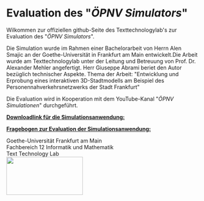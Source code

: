 # Evaluation des "*ÖPNV Simulators*"

Wilkommen zur offiziellen github-Seite des Texttechnologylab's zur Evaluation des "*ÖPNV Simulators*".

Die Simulation wurde im Rahmen einer Bachelorarbeit von Herrn Alen Smajic an der Goethe-Universität in Frankfurt am Main entwickelt.Die Arbeit wurde am Texttechnologylab unter der Leitung und Betreuung von Prof. Dr. Alexander Mehler angefertigt. Herr Giuseppe Abrami beriet den Autor bezüglich technischer Aspekte.
Thema der Arbeit: "Entwicklung und Erprobung eines interaktiven 3D-Stadtmodells am Beispiel des Personennahverkehrsnetzwerks der Stadt Frankfurt"

Die Evaluation wird in Kooperation mit dem YouTube-Kanal "*ÖPNV Simulationen*" durchgeführt.

[**Downloadlink für die Simulationsanwendung:**](http://www.texttechnologylab.org/files/PublicTransportSimulator.zip)

[**Fragebogen zur Evaluation der Simulationsanwendung:**](https://alensm.typeform.com/to/eBaLzt)

Goethe-Universität Frankfurt am Main  
Fachbereich 12 Informatik und Mathematik  
Text Technology Lab  
<img align="left" width="200" height="100" src="https://upload.wikimedia.org/wikipedia/de/f/f0/Goethe-Logo.svg">
